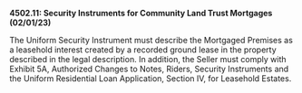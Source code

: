 **4502.11: Security Instruments for Community Land Trust Mortgages
(02/01/23)**

The Uniform Security Instrument must describe the Mortgaged Premises as
a leasehold interest created by a recorded ground lease in the property
described in the legal description. In addition, the Seller must comply
with Exhibit 5A, Authorized Changes to Notes, Riders, Security
Instruments and the Uniform Residential Loan Application, Section IV,
for Leasehold Estates.